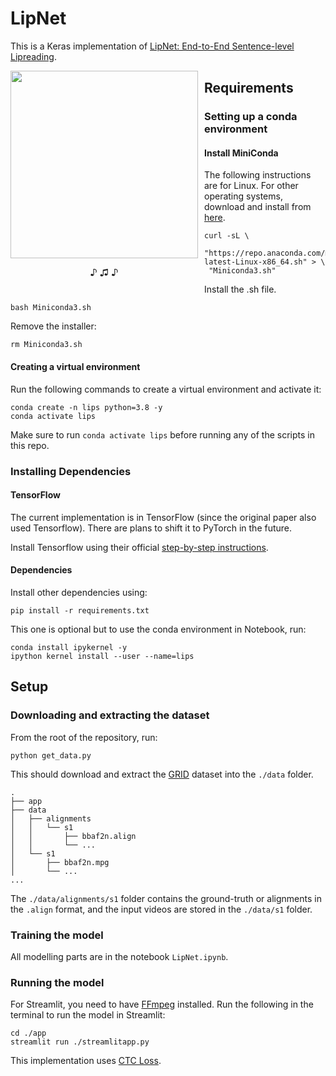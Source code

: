 # LipNet

This is a Keras implementation of [LipNet: End-to-End Sentence-level Lipreading](https://paperswithcode.com/paper/lipnet-end-to-end-sentence-level-lipreading).

<div align="center">
  <div style="float:left;margin-right:10px;">
  <img src="https://github.com/sttaseen/LipNet/assets/67076071/17a67afa-69ba-4d23-b9e6-94820adb8263"
  width=300
  height=auto
  ><br>
    <p style="font-size:1.5vw;">♪ ♫ ♪</p>
  </div>
</div>

## Requirements
### Setting up a conda environment

#### Install MiniConda
The following instructions are for Linux. For other operating systems, download and install from [here](https://docs.conda.io/en/latest/miniconda.html).
```
curl -sL \
  "https://repo.anaconda.com/miniconda/Miniconda3-latest-Linux-x86_64.sh" > \
 "Miniconda3.sh"
```
Install the .sh file.
```
bash Miniconda3.sh
```
Remove the installer:
```
rm Miniconda3.sh
```
#### Creating a virtual environment
Run the following commands to create a virtual environment and activate it:
```
conda create -n lips python=3.8 -y
conda activate lips
```
Make sure to run ```conda activate lips``` before running any of the scripts in this repo.

### Installing Dependencies

#### TensorFlow
The current implementation is in TensorFlow (since the original paper also used Tensorflow). There are plans to shift it to PyTorch in the future. 

Install Tensorflow using their official [step-by-step instructions](https://www.tensorflow.org/install/pip#:~:text=Step%2Dby%2Dstep-,instructions,-Linux).

#### Dependencies
Install other dependencies using:
```
pip install -r requirements.txt
```

This one is optional but to use the conda environment in Notebook, run:
```
conda install ipykernel -y
ipython kernel install --user --name=lips
```

## Setup
### Downloading and extracting the dataset

From the root of the repository, run:
```
python get_data.py
```
This should download and extract the [GRID](https://paperswithcode.com/sota/lipreading-on-grid-corpus-mixed-speech) dataset into the ```./data``` folder.
```
.
├── app
├── data
│   ├── alignments
│   │   └── s1
│   │       ├── bbaf2n.align
│   │       └── ...
│   └── s1
│       ├── bbaf2n.mpg
│       └── ...
...
```
The ```./data/alignments/s1``` folder contains the ground-truth or alignments in the ```.align``` format, and the input videos are stored in the ```./data/s1``` folder.

### Training the model

All modelling parts are in the notebook ```LipNet.ipynb```.

### Running the model

For Streamlit, you need to have [FFmpeg](https://www.hostinger.com/tutorials/how-to-install-ffmpeg) installed. Run the following in the terminal to run the model in Streamlit:

```
cd ./app
streamlit run ./streamlitapp.py
```


This implementation uses [CTC Loss](https://distill.pub/2017/ctc/).
